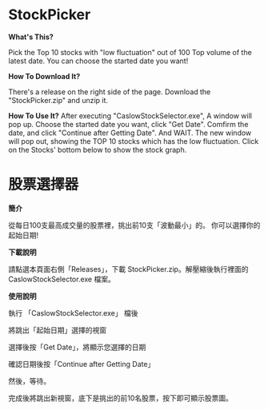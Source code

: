 # StockPicker
**What's This?**

Pick the Top 10 stocks with "low fluctuation" out of 100 Top volume of the latest date.
You can choose the started date you want!


**How To Download It?**

There's a release on the right side of the page.
Download the "StockPicker.zip" and unzip it.


**How To Use It?**
After executing "CaslowStockSelector.exe", A window will pop up.
Choose the started date you want, click "Get Date".
Comfirm the date, and click "Continue after Getting Date".
And WAIT.
The new window will pop out, showing the TOP 10 stocks which has the low fluctuation.
Click on the Stocks' bottom below to show the stock graph.


# 股票選擇器
**簡介**

從每日100支最高成交量的股票裡，挑出前10支「波動最小」的。
你可以選擇你的起始日期!


**下載說明**

請點選本頁面右側「Releases」，下載 StockPicker.zip。解壓縮後執行裡面的 CaslowStockSelector.exe 檔案。


**使用說明**

執行 「CaslowStockSelector.exe」 檔後

將跳出「起始日期」選擇的視窗

選擇後按「Get Date」，將顯示您選擇的日期

確認日期後按「Continue after Getting Date」

然後，等待。

完成後將跳出新視窗，底下是挑出的前10名股票，按下即可顯示股票圖。
